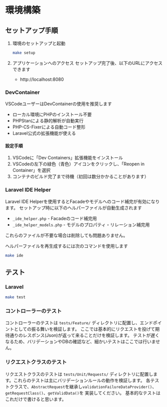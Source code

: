 # 環境構築

## セットアップ手順

1. 環境のセットアップと起動
   ```bash
   make setup
   ```

2. アプリケーションへのアクセス
   セットアップ完了後、以下のURLにアクセスできます
   - http://localhost:8080

### DevContainer

VSCodeユーザーはDevContainerの使用を推奨します
- ローカル環境にPHPのインストール不要
- PHPStanによる静的解析が自動実行
- PHP-CS-Fixerによる自動コード整形
- Laravel公式の拡張機能が使える

#### 設定手順

1. VSCodeに「Dev Containers」拡張機能をインストール
2. VSCodeの左下の緑色（青色）アイコンをクリックし、「Reopen in Container」を選択
3. コンテナのビルド完了まで待機（初回は数分かかることがあります）

### Laravel IDE Helper

Laravel IDE Helperを使用するとFacadeやモデルへのコード補完が有効になります。
セットアップ時に以下のヘルパーファイルが自動生成されます
- `_ide_helper.php` - Facadeのコード補完用
- `_ide_helper_models.php` - モデルのプロパティ・リレーション補完用

これらのファイルが不要な場合は削除しても問題ありません。

ヘルパーファイルを再生成するには次のコマンドを使用します
```bash
make ide
```

## テスト
### Laravel
```bash
make test
```

### コントローラーのテスト

コントローラーのテストは `tests/Feature/` ディレクトリに配置し、エンドポイントとしての振る舞いを検証します。
ここでは基本的にリクエストを投げて期待通りのレスポンス(Json)が返って来ることだけを検証します。
テストが遅くなるため、バリデーションやDBの確認など、細かいテストはここでは行いません。

### リクエストクラスのテスト

リクエストクラスのテストは `tests/Unit/Requests/` ディレクトリに配置します。これらのテストは主にバリデーションルールの動作を検証します。
各テストクラスで、`AbstractRequest`を継承し`validationFailureDataProvider()`、`getRequestClass()`、`getValidData()`を
実装してください。
基本的なテストはこれだけで書けると思います。
